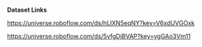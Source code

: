 **Dataset Links**


https://universe.roboflow.com/ds/hLIXN5eqNY?key=V6xdUVGOxk


https://universe.roboflow.com/ds/5vfgDjBVAP?key=ygGAo3Vm11


